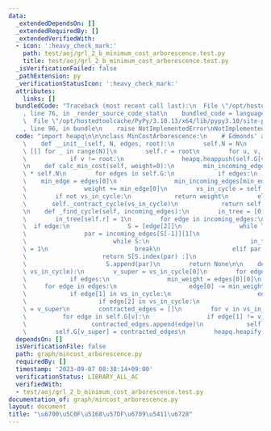 ```yaml
---
data:
  _extendedDependsOn: []
  _extendedRequiredBy: []
  _extendedVerifiedWith:
  - icon: ':heavy_check_mark:'
    path: test/aoj/grl_2_b_minimum_cost_arborescence.test.py
    title: test/aoj/grl_2_b_minimum_cost_arborescence.test.py
  _isVerificationFailed: false
  _pathExtension: py
  _verificationStatusIcon: ':heavy_check_mark:'
  attributes:
    links: []
  bundledCode: "Traceback (most recent call last):\n  File \"/opt/hostedtoolcache/PyPy/3.10.13/x64/lib/pypy3.10/site-packages/onlinejudge_verify/documentation/build.py\"\
    , line 76, in _render_source_code_stat\n    bundled_code = language.bundle(\n\
    \  File \"/opt/hostedtoolcache/PyPy/3.10.13/x64/lib/pypy3.10/site-packages/onlinejudge_verify/languages/python.py\"\
    , line 96, in bundle\n    raise NotImplementedError\nNotImplementedError\n"
  code: "import heapq\n\n\nclass MinCostArborescence:\n    # Edmonds' algorithm\n\
    \    def __init__(self, N, edges, root):\n        self.N = N\n        self.G =\
    \ [[] for _ in range(N)]\n        self.r = root\n        for u, v, w in edges:\n\
    \            if v != root:\n                heapq.heappush(self.G[v], [w, u, v])\n\
    \n    def calc_min_cost(self, weight=0):\n        min_incoming_edges = [None]\
    \ * self.N\n        for edges in self.G:\n            if edges:\n            \
    \    min_edge = edges[0]\n                min_incoming_edges[min_edge[2]] = min_edge\n\
    \                weight += min_edge[0]\n        vs_in_cycle = self._find_cycle(min_incoming_edges)\n\
    \        if not vs_in_cycle:\n            return weight\n        else:\n     \
    \       self._contract_cycle(vs_in_cycle)\n            return self.calc_min_cost(weight)\n\
    \n    def _find_cycle(self, incoming_edges):\n        in_tree = [0] * self.N\n\
    \        in_tree[self.r] = 1\n        for edge in incoming_edges:\n          \
    \  if edge:\n                S = [edge[2]]\n                while True:\n    \
    \                par = incoming_edges[S[-1]][1]\n                    if in_tree[par]:\n\
    \                        while S:\n                            in_tree[S.pop()]\
    \ = 1\n                        break\n                    elif par in S:\n   \
    \                     return S[S.index(par) :]\n                    else:\n  \
    \                      S.append(par)\n        return None\n\n    def _contract_cycle(self,\
    \ vs_in_cycle):\n        v_super = vs_in_cycle[0]\n        for edges in self.G:\n\
    \            if edges:\n                min_weight = edges[0][0]\n           \
    \     for edge in edges:\n                    edge[0] -= min_weight\n        \
    \            if edge[1] in vs_in_cycle:\n                        edge[1] = v_super\n\
    \                    if edge[2] in vs_in_cycle:\n                        edge[2]\
    \ = v_super\n        contracted_edges = []\n        for v in vs_in_cycle:\n  \
    \          for edge in self.G[v]:\n                if edge[1] != v_super:\n  \
    \                  contracted_edges.append(edge)\n            self.G[v] = []\n\
    \        self.G[v_super] = contracted_edges\n        heapq.heapify(self.G[v_super])\n"
  dependsOn: []
  isVerificationFile: false
  path: graph/mincost_arborescence.py
  requiredBy: []
  timestamp: '2023-09-07 08:38:14+09:00'
  verificationStatus: LIBRARY_ALL_AC
  verifiedWith:
  - test/aoj/grl_2_b_minimum_cost_arborescence.test.py
documentation_of: graph/mincost_arborescence.py
layout: document
title: "\u6700\u5C0F\u5168\u57DF\u6709\u5411\u6728"
---
```

